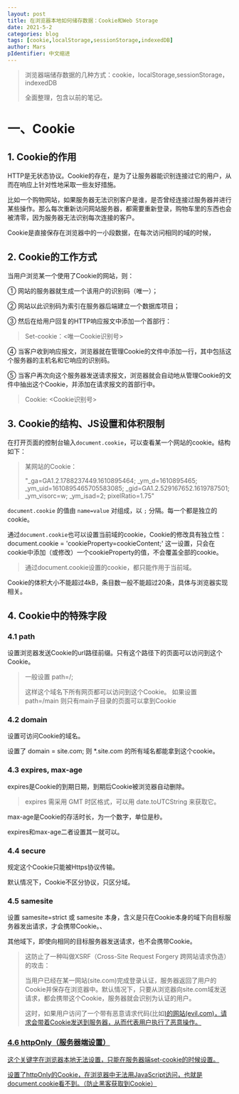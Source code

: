 ```yaml
---
layout: post
title: 在浏览器本地如何储存数据：Cookie和Web Storage
date: 2021-5-2
categories: blog
tags: [cookie,localStorage,sessionStorage,indexedDB]
author: Mars
pIdentifier: 中文缩进
---
```


> 浏览器端储存数据的几种方式：cookie，localStorage,sessionStorage，indexedDB
>
> 全面整理，包含以前的笔记。

# 一、Cookie

## 1. Cookie的作用

HTTP是无状态协议。Cookie的存在，是为了让服务器能识别连接过它的用户，从而在响应上针对性地采取一些友好措施。

比如一个购物网站，如果服务器无法识别客户是谁，是否曾经连接过服务器并进行某些操作。那么每次重新访问网站服务器，都需要重新登录，购物车里的东西也会被清零，因为服务器无法识别每次连接的客户。

Cookie是直接保存在浏览器中的一小段数据，在每次访问相同的域的时候，

## 2. Cookie的工作方式

当用户浏览某一个使用了Cookie的网站，则：

① 网站的服务器就生成一个该用户的识别码（唯一）；

② 网站以此识别码为索引在服务器后端建立一个数据库项目；

③ 然后在给用户回复的HTTP响应报文中添加一个首部行： 

> Set-cookie：<唯一Cookie识别号>

④ 当客户收到响应报文，浏览器就在管理Cookie的文件中添加一行，其中包括这个服务器的主机名和它响应的识别码。

⑤ 当客户再次向这个服务器发送请求报文，浏览器就会自动地从管理Cookie的文件中抽出这个Cookie，并添加在请求报文的首部行中。

> Cookie: <Cookie识别号>

## 3. Cookie的结构、JS设置和体积限制

在打开页面的控制台输入`document.cookie`，可以查看某一个网站的cookie。结构如下：

> 某网站的Cookie：
> 
> "_ga=GA1.2.1788237449.1610895464; _ym_d=1610895465; _ym_uid=1610895465705583085; _gid=GA1.2.529167652.1619787501; _ym_visorc=w; _ym_isad=2; pixelRatio=1.75"

`document.cookie` 的值由 `name=value` 对组成，以 `;` 分隔。每一个都是独立的 cookie。

通过`document.cookie`也可以设置当前域的cookie，Cookie的修改具有独立性： document.cookie = 'cookieProperty=cookieContent;' 这一设置，只会在cookie中添加（或修改）一个cookieProperty的值，不会覆盖全部的cookie。

> 通过document.cookie设置的cookie，都只能作用于当前域。

Cookie的体积大小不能超过4kB，条目数一般不能超过20条，具体与浏览器实现相关。

## 4. Cookie中的特殊字段

### 4.1 path

设置浏览器发送Cookie的url路径前缀。只有这个路径下的页面可以访问到这个Cookie。

> 一般设置 path=/; 
> 
> 这样这个域名下所有网页都可以访问到这个Cookie。 如果设置 path=/main 则只有main子目录的页面可以拿到Cookie

### 4.2 domain

设置可访问Cookie的域名。

设置了 domain = site.com; 则 *.site.com 的所有域名都能拿到这个cookie。

### 4.3 expires, max-age

expires是Cookie的到期日期，到期后Cookie被浏览器自动删除。

> expires 需采用 GMT 时区格式，可以用 date.toUTCString 来获取它。

max-age是Cookie的存活时长，为一个数字，单位是秒。

expires和max-age二者设置其一就可以。

### 4.4 secure

规定这个Cookie只能被Https协议传输。

默认情况下，Cookie不区分协议，只区分域。

### 4.5 samesite

设置 samesite=strict 或 samesite 本身，含义是只在Cookie本身的域下向目标服务器发出请求，才会携带Cookie。、

其他域下，即使向相同的目标服务器发送请求，也不会携带Cookie。

> 这防止了一种叫做XSRF（Cross-Site Request Forgery 跨网站请求伪造）的攻击：
>
> 当用户已经在某一网站(site.com)完成登录认证，服务器返回了用户的Cookie并保存在浏览器中。默认情况下，只要从浏览器向site.com域发送请求，都会携带这个Cookie，服务器就会识别为认证的用户。
>
> 这时，如果用户访问了一个带有恶意请求代码(比如<a href='site.com?evilcode'>)的网站(evil.com)，请求会带着Cookie发送到服务器，从而代表用户执行了恶意操作。

### 4.6 httpOnly（服务器端设置）

这个关键字在浏览器本地无法设置，只能在服务器端set-cookie的时候设置。

设置了httpOnly的Cookie，在浏览器中无法用JavaScript访问，也就是document.cookie看不到。（防止黑客获取到Cookie）




